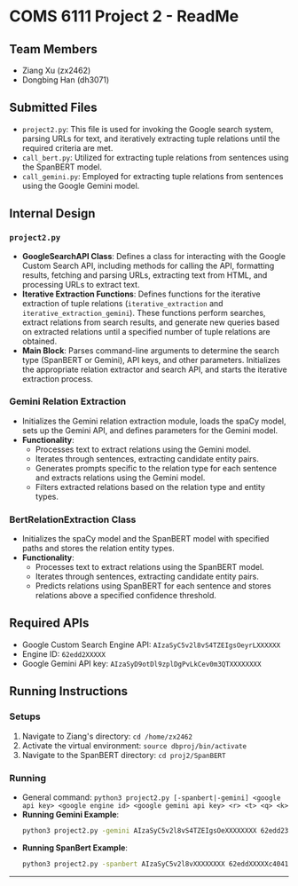 # COMS 6111 Project 2 - ReadMe

## Team Members
- Ziang Xu (zx2462)
- Dongbing Han (dh3071)

## Submitted Files
- `project2.py`: This file is used for invoking the Google search system, parsing URLs for text, and iteratively extracting tuple relations until the required criteria are met.
- `call_bert.py`: Utilized for extracting tuple relations from sentences using the SpanBERT model.
- `call_gemini.py`: Employed for extracting tuple relations from sentences using the Google Gemini model.

## Internal Design

### `project2.py`
- **GoogleSearchAPI Class**: Defines a class for interacting with the Google Custom Search API, including methods for calling the API, formatting results, fetching and parsing URLs, extracting text from HTML, and processing URLs to extract text.
- **Iterative Extraction Functions**: Defines functions for the iterative extraction of tuple relations (`iterative_extraction` and `iterative_extraction_gemini`). These functions perform searches, extract relations from search results, and generate new queries based on extracted relations until a specified number of tuple relations are obtained.
- **Main Block**: Parses command-line arguments to determine the search type (SpanBERT or Gemini), API keys, and other parameters. Initializes the appropriate relation extractor and search API, and starts the iterative extraction process.

### Gemini Relation Extraction
- Initializes the Gemini relation extraction module, loads the spaCy model, sets up the Gemini API, and defines parameters for the Gemini model.
- **Functionality**:
  - Processes text to extract relations using the Gemini model.
  - Iterates through sentences, extracting candidate entity pairs.
  - Generates prompts specific to the relation type for each sentence and extracts relations using the Gemini model.
  - Filters extracted relations based on the relation type and entity types.

### BertRelationExtraction Class
- Initializes the spaCy model and the SpanBERT model with specified paths and stores the relation entity types.
- **Functionality**:
  - Processes text to extract relations using the SpanBERT model.
  - Iterates through sentences, extracting candidate entity pairs.
  - Predicts relations using SpanBERT for each sentence and stores relations above a specified confidence threshold.

## Required APIs
- Google Custom Search Engine API: `AIzaSyC5v2l8vS4TZEIgsOeyrLXXXXXX`
- Engine ID: `62edd2XXXXX`
- Google Gemini API key: `AIzaSyD9otDl9zplDgPvLkCev0m3QTXXXXXXXX`

## Running Instructions

### Setups
1. Navigate to Ziang's directory: `cd /home/zx2462`
2. Activate the virtual environment: `source dbproj/bin/activate`
3. Navigate to the SpanBERT directory: `cd proj2/SpanBERT`

### Running
- General command: `python3 project2.py [-spanbert|-gemini] <google api key> <google engine id> <google gemini api key> <r> <t> <q> <k>`
- **Running Gemini Example**:
  ```bash
  python3 project2.py -gemini AIzaSyC5v2l8vS4TZEIgsOeXXXXXXXX 62edd23ecdaXXXXXXS yD9otDl9zXXXXXXXg 1 0.7 "sergey brin stanford" 10
  ```
- **Running SpanBert Example**:
  ```bash
  python3 project2.py -spanbert AIzaSyC5v2l8vXXXXXXXX 62eddXXXXXc4041 AIzaSyD9otXXXXXXXX 1 0.7 "sergey brin stanford" 10
  ```

---
